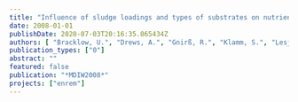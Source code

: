 ```yaml
---
title: "Influence of sludge loadings and types of substrates on nutrients removal in MBRs"
date: 2008-01-01
publishDate: 2020-07-03T20:16:35.065434Z
authors: [ "Bracklow, U.", "Drews, A.", "Gnirß, R.", "Klamm, S.", "Lesjean, B.", "Stüber, J.", "Barjenbruch, M.", "Kraume, M." ]
publication_types: ["0"]
abstract: ""
featured: false
publication: "*MDIW2008*"
projects: ["enrem"]
---
```


